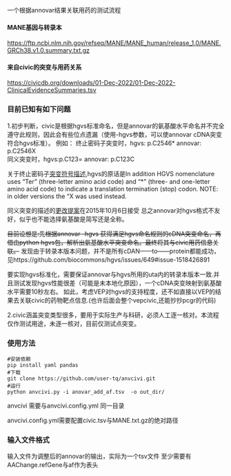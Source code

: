 一个根据annovar结果关联用药的测试流程

#### MANE基因与转录本
https://ftp.ncbi.nlm.nih.gov/refseq/MANE/MANE_human/release_1.0/MANE.GRCh38.v1.0.summary.txt.gz

#### 来自civic的突变与用药关系
https://civicdb.org/downloads/01-Dec-2022/01-Dec-2022-ClinicalEvidenceSummaries.tsv

### 目前已知有如下问题
1.初步判断，civic是根据hgvs标准命名，但是annovar的氨基酸水平命名并不完全遵守此规则，因此会有些位点遗漏（使用-hgvs参数，可以使annovar cDNA突变符合hgvs标准）。
例如：
    终止密码子突变时，hgvs: p.C2546* annovar: p.C2546X  
    同义突变时，hgvs:p.C123=   annovar: p.C123C
    
关于终止密码子[突变符号描述](http://varnomen.hgvs.org/bg-material/standards/),hgvs的原话是In addition HGVS nomenclature uses “Ter” (three-letter amino acid code) and “*” (three- and one-letter amino acid code) to indicate a translation termination (stop) codon. NOTE: in older versions the “X was used instead.

同义突变的描述的[更改提案](http://www.hgvs.org/mutnomen/accepted001.html)在2015年10月6日接受
总之annovar对hgvs格式不友好，似乎也不能选择氨基酸是简写还是全称。

~~目前设想是:先根据annovar -hgvs 获得满足hgvs命名规则的cDNA突变命名，再借由python hgvs包，解析出氨基酸水平突变命名。最终将其与civic用药信息关联。~~
发现由于转录本版本问题，并不是所有cDAN——to——protein都能成功，见https://github.com/biocommons/hgvs/issues/649#issue-1518426891

要实现hgvs标准化，需要保证annovar与hgvs所用的uta内的转录本版本一致.并且测试发现hgvs性能很差（可能是未本地化原因），一个cDNA突变映射到氨基酸水平需要10秒左右。
如此，考虑VEP对hgvs的支持程度，还不如直接以VEP的结果去关联civic的药物靶点信息.(也许后面会整个vepcivic,还能抄抄pcgr的代码)

2.civic涵盖突变类型很多，要用于实际生产与科研，必须人工逐一核对。本流程仅作测试用途，未逐一核对，目前仅测试点突变。
### 使用方法
```
#安装依赖
pip install yaml pandas
#下载
git clone https://github.com/user-tq/anvcivi.git
#运行
python anvcivi.py -i anovar_add_af.tsv  -o out_dir/
```
anvcivi 需要与anvcivi.config.yml 同一目录

anvcivi.config.yml需要配置civic.tsv与MANE.txt.gz的绝对路径
### 输入文件格式 
输入文件为调整后的annovar的输出，实际为一个tsv文件
至少需要有AAChange.refGene与af作为表头
